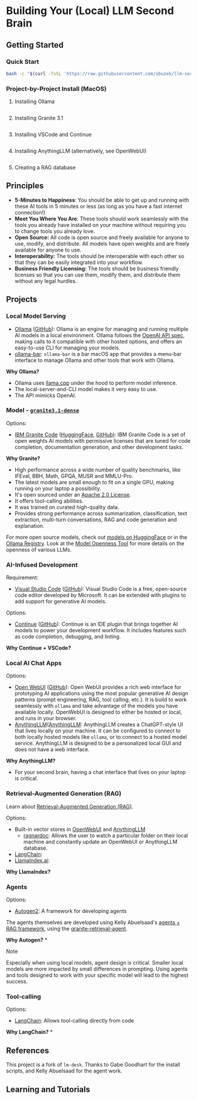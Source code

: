 # Building Your (Local) LLM Second Brain

## Getting Started

### Quick Start

```sh
bash -c "$(curl -fsSL 'https://raw.githubusercontent.com/obuzek/llm-second-brain/main/get-lm-desk.sh')"
```

### Project-by-Project Install (MacOS)

1. Installing Ollama
```
```
2. Installing Granite 3.1
```
```
3. Installing VSCode and Continue
```
```
4. Installing AnythingLLM (alternatively, see OpenWebUI)
```
```
5. Creating a RAG database

## Principles

- **5-Minutes to Happiness**: You should be able to get up and running with these AI tools in 5 minutes or less (as long as you have a fast internet connection!)
- **Meet You Where You Are**: These tools should work seamlessly with the tools you already have installed on your machine without requiring you to change tools you already love.
- **Open Source:** All code is open source and freely available for anyone to use, modify, and distribute. All models have open weights and are freely available for anyone to use.
- **Interoperability:** The tools should be interoperable with each other so that they can be easily integrated into your workflow.
- **Business Friendly Licensing:** The tools should be business friendly licenses so that you can use them, modify them, and distribute them without any legal hurdles.

## Projects

### Local Model Serving

- [Ollama](https://ollama.com/) ([GitHub](https://github.com/ollama/ollama)): Ollama is an engine for managing and running multiple AI models in a local environment. Ollama follows the [OpenAI API spec](https://github.com/openai/openai-openapi), making calls to it compatible with other hosted options, and offers an easy-to-use CLI for managing your models.
- [ollama-bar](https://github.com/IBM/ollama-bar): `ollama-bar` is a bar macOS app that provides a menu-bar interface to manage Ollama and other tools that work with Ollama.

**Why Ollama?**

* Ollama uses [llama.cpp](https://github.com/ggerganov/llama.cpp) under the hood to perform model inference.
* The local-server-and-CLI model makes it very easy to use.
* The API mimicks OpenAI.

### Model - [`granite3.1-dense`](https://registry.ollama.com/library/granite3.1-dense)

Options:
- [IBM Granite Code](https://github.com/ibm-granite) ([HuggingFace](https://huggingface.co/collections/ibm-granite/granite-code-models-6624c5cec322e4c148c8b330), [GitHub](https://github.com/ibm-granite)): IBM Granite Code is a set of open weights AI models with permissive licenses that are tuned for code completion, documentation generation, and other development tasks.

**Why Granite?**

* High performance across a wide number of quality benchmarks, like IFEval, BBH, Math, GPQA, MUSR and MMLU-Pro.
* The latest models are small enough to fit on a single GPU, making running on your laptop a possibility.
* It's open sourced under an [Apache 2.0 License](https://registry.ollama.com/library/granite3.1-dense/blobs/492069a62c25).
* It offers tool-calling abilities.
* It was trained on curated high-quality data.
* Provides strong performance across summarization, classification, text extraction, multi-turn conversations, RAG and code generation and explanation.

For more open source models, check out [models on HuggingFace](https://huggingface.co/models) or in the [Ollama Registry](https://registry.ollama.com/search).
Look at the [Model Openness Tool](https://isitopen.ai/) for more details on the openness of various LLMs.

### AI-Infused Development

Requirement:
- [Visual Studio Code](https://code.visualstudio.com/) ([GitHub](https://github.com/microsoft/vscode)): Visual Studio Code is a free, open-source code editor developed by Microsoft. It can be extended with plugins to add support for generative AI models.

Options:
- [Continue](https://www.continue.dev/) ([GitHub](https://github.com/continuedev/continue)): Continue is an IDE plugin that brings together AI models to power your development workflow. It includes features such as code completion, debugging, and linting.

**Why Continue + VSCode?**


### Local AI Chat Apps

Options:
- [Open WebUI](https://openwebui.com/) ([GitHub](https://github.com/open-webui/open-webui)): Open WebUI provides a rich web interface for prototyping AI applications using the most popular generative AI design patterns (prompt engineering, RAG, tool calling, etc.). It is build to work seamlessly with `ollama` and take advantage of the models you have available locally. OpenWebUI is designed to either be hosted or local, and runs in your browser.
- [AnythingLLM](https://anythingllm.com/)([AnythingLLM]([https://anythingllm.com/](https://github.com/Mintplex-Labs/anything-llm)): AnythingLLM creates a ChatGPT-style UI that lives locally on your machine. It can be configured to connect to both locally hosted models like `ollama`, or to connect to a hosted model service. AnythingLLM is designed to be a personalized local GUI and does not have a web interface.

**Why AnythingLLM?**
* For your second brain, having a chat interface that lives on your laptop is critical.

### Retrieval-Augmented Generation (RAG)

Learn about [Retrieval-Augmented Generation (RAG)](https://towardsdatascience.com/local-rag-from-scratch-3afc6d3dea08).

Options:
- Built-in vector stores in [OpenWebUI]() and [AnythingLLM](https://docs.anythingllm.com/agent/usage#what-is-rag-search-and-how-to-use-it)
    - [ragnardoc](): Allows the user to watch a particular folder on their local machine and constantly update an OpenWebUI or AnythingLLM database.
- [LangChain](https://www.langchain.com/):
- [LlamaIndex.ai](https://www.llamaindex.ai/):

**Why LlamaIndex?**

### Agents

Options:
- [Autogen2](): A framework for developing agents


The agents themselves are developed using Kelly Abuelsaad's [agents + RAG framework](https://developer.ibm.com/tutorials/awb-build-agentic-rag-system-granite/), using the [granite-retrieval-agent](https://github.com/ibm-granite-community/granite-retrieval-agent).

**Why Autogen?**
* 

> [!NOTE]
> Especially when using local models, agent design is critical. Smaller local models are more impacted by small differences in prompting. Using agents and tools designed to work with your specific model will lead to the highest success.

### Tool-calling

Options:
- [LangChain](): Allows tool-calling directly from code

**Why LangChain?**
* 

## References

This project is a fork of `lm-desk`. Thanks to Gabe Goodhart for the install scripts, and Kelly Abuelsaad for the agent work.

## Learning and Tutorials

